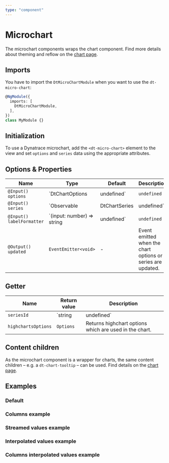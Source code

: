 ```yaml
---
type: "component"
---
```


# Microchart

The microchart components wraps the chart component. Find more details about theming and reflow on the [chart page](/components/charts/).

## Imports

You have to import the `DtMicroChartModule` when you want to use the `dt-micro-chart`:

```typescript
@NgModule({
  imports: [
    DtMicroChartModule,
  ],
})
class MyModule {}
```

## Initialization

To use a Dynatrace microchart, add the `<dt-micro-chart>` element to the view and set `options` and `series` data using the appropriate attributes.

## Options & Properties

| Name | Type | Default | Description |
| --- | --- | --- | --- |
| `@Input() options` | `DtChartOptions | undefined` | `undefined` | Sets options for the chart. `DtChartOptions` extends from `Highcharts.Options`, but removes the series property. The series property is passed as its own input. |
| `@Input() series` | `Observable<DtChartSeries> | DtChartSeries | undefined` | `undefined` | Sets the series of the chart. The type can either be a stream of series data for continuous updates or a static array. |
| `@Input() labelFormatter` | `(input: number) => string | undefined` | `undefined` | Sets the label formatter function for the min and max data point. |
| `@Output() updated` | `EventEmitter<void>` | - | Event emitted when the chart options or series are updated. |

## Getter

| Name | Return value | Description |
| --- | --- | --- |
| `seriesId` | `string | undefined` | Gets the series id of the series currently used in the chart. |
| `highchartsOptions` | `Options` | Returns highchart options which are used in the chart. |

## Content children

As the microchart component is a wrapper for charts, the same content children – e.g. a `dt-chart-tooltip` – can be used. Find details on the [chart page](/components/charts/).

## Examples

### Default

<docs-source-example example="MicroChartDefaultExample" fullwidth="true"></docs-source-example>

### Columns example

<docs-source-example example="MicroChartColumnsExample" fullwidth="true"></docs-source-example>

### Streamed values example

<docs-source-example example="MicroChartStreamExample" fullwidth="true"></docs-source-example>

### Interpolated values example

<docs-source-example example="MicroChartInterpolatedExample" fullwidth="true"></docs-source-example>

### Columns interpolated values example

<docs-source-example example="MicroChartColumnsInterpolatedExample" fullwidth="true"></docs-source-example>

